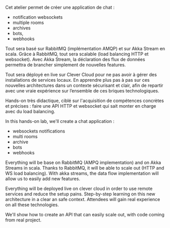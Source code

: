 Cet atelier permet de créer une application de chat :
 
 - notification websockets
 - multiple rooms
 - archives
 - bots,
 - webhooks

Tout sera  basé sur RabbitMQ (implémentation AMQP) et sur Akka Stream en
scala. Grâce à RabbitMQ, tout sera scalable (load balancing HTTP et
websocket). Avec Akka Stream, la déclaration des flux de données permettra de
brancher simplement de nouvelles features.

Tout sera déployé en live sur Clever Cloud pour ne pas avoir à gérer des
installations de services locaux. En apprendre plus pas à pas sur ces
nouvelles architectures dans un contexte sécurisant et clair, afin de repartir
avec une vraie expérience sur l’ensemble de ces briques technologiques.

Hands-on très didactique, ciblé sur l'acquisition de compétences concrètes et
précises : faire une API HTTP et websocket qui sait monter en charge avec du
load balancing.

In this hands-on lab, we'll create a chat application :

 - websockets notifications
 - multi rooms
 - archive
 - bots
 - webhooks

Everything will be base on RabbitMQ (AMPQ implementation) and on Akka Streams
in scala. Thanks to RabbitMQ, it will be able to scale out (HTTP and WS load
balancing). With akka streams, the data flow implementation will allow us to
easily add new features.

Everything will be deployed live on clever cloud in order to use remote
services and reduce the setup pains. Step-by-step learning on this new
architecture in a clear an safe context. Attendees will gain real experience
on all these technologies.

We'll show how to create an API that can easily scale out, with code coming
from real project.
